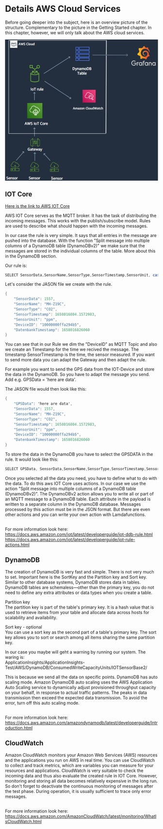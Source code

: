 <div id="top"></div>

<br />

# Details AWS Cloud Services

Before going deeper into the subject, here is an overview picture of the structure. Complementary to the picture in the Getting Started chapter. In this chapter, however, we will only talk about the AWS cloud services.

![IoT SensorBase][UbersichtAWS]


## IOT Core
[Here is the link to AWS IOT Core](https://aws.amazon.com/iot-core/?nc1=h_ls)

AWS IOT Core serves as the MQTT broker. It has the task of distributing the incoming messages. This works with the publish/subscribe model. Rules are used to describe what should happen with the incoming messages. 

In our case the rule is very simple. It says that all entries in the message are pushed into the database. With the function "Split message into multiple columns of a DynamoDB table (DynamoDBv2)" we make sure that the messages are stored in the individual columns of the table. More about this in the DynamoDB section. 

Our rule is: 
```csharp
SELECT SensorData,SensorName,SensorType,SensorTimestamp,SensorUnit, cast(topic(2) AS String) as DeviceID, timestamp() as databaseTimestamp FROM 'device/+/data'
```

Let's consider the JASON file we create with the rule. 
```csharp
{
    "SensorData": 1557,
    "SensorName": "MH-Z19C",
    "SensorType": "CO2",
    "SensorTimestamp": 1658016804.1572983,
    "SensorUnit": "ppm",
    "DeviceID": "10000000ffa294b5",
    "DatenbankTimestamp": 1658016826060
}
```
You can see that in our Rule we dim the "DeviceID" as MQTT Topic and also we create an Timestamp for the time we recived the message. The timestamp SensorTimestamp is the time, the sensor measured. If you want to send more data you can adapt the Gateway and then adapt the rule. 

For example you want to send the GPS data from the IOT-Device and store the data in the DynamoDB. So you have to adapt the message you send. Add e.g. GPSData = 'here are data'.

The JASON file would then look like this: 

```csharp
{
    "GPSData": 'here are data',
    "SensorData": 1557,
    "SensorName": "MH-Z19C",
    "SensorType": "CO2",
    "SensorTimestamp": 1658016804.1572983,
    "SensorUnit": "ppm",
    "DeviceID": "10000000ffa294b5",
    "DatenbankTimestamp": 1658016826060
}
```

To store the data in the DynamoDB you have to select the GPSDATA in the rule. It would look like this: 

```csharp
SELECT GPSData, SensorData,SensorName,SensorType,SensorTimestamp,SensorUnit, cast(topic(2) AS String) as DeviceID, timestamp() as databaseTimestamp FROM 'device/+/data'
```

Once you selected all the data you need, you have to define what to do with the data. To do this aws IOT Core uses actions. In our case we use the action "Split message into multiple columns of a DynamoDB table (DynamoDBv2)". The DynamoDBv2 action allows you to write all or part of an MQTT message to a DynamoDB table. Each attribute in the payload is written to a separate column in the DynamoDB database. Messages processed by this action must be in the JSON format. But there are even other actions and you can write your own action with Lamdafunctions.<br /><br />

For more information look here: <br />
https://docs.aws.amazon.com/iot/latest/developerguide/iot-ddb-rule.html<br />
https://docs.aws.amazon.com/iot/latest/developerguide/iot-rule-actions.html

## DynamoDB

The creation of DynamoDB is very fast and simple. There is not very much to set. Important here is the SortKey and the Partition key and Sort key. Similar to other database systems, DynamoDB stores data in tables. DynamoDB tables are schemaless—other than the primary key, you do not need to define any extra attributes or data types when you create a table.

Partition key<br />
The partition key is part of the table's primary key. It is a hash value that is used to retrieve items from your table and allocate data across hosts for scalability and availability.

Sort key - optional<br />
You can use a sort key as the second part of a table's primary key. The sort key allows you to sort or search among all items sharing the same partition key.

In our case you maybe will geht a warning by running our system. The waring is: <br />
ApplicationInsights/ApplicationInsights-Test/AWS/DynamoDB/ConsumedWriteCapacityUnits/IOTSensorBase2/

This is because we send all the data on specific points. DynamoDB has auto scaling mode. Amazon DynamoDB auto scaling uses the AWS Application Auto Scaling service to dynamically adjust provisioned throughput capacity on your behalf, in response to actual traffic patterns. The peaks in data transmission then exceed the expected data transmission. To avoid the error, turn off this auto scaling mode. <br /><br />

For more information look here: <br />
https://docs.aws.amazon.com/amazondynamodb/latest/developerguide/Introduction.html

## CloudWatch

Amazon CloudWatch monitors your Amazon Web Services (AWS) resources and the applications you run on AWS in real time. You can use CloudWatch to collect and track metrics, which are variables you can measure for your resources and applications.
CloudWatch is very suitable to check the incoming data and thus also evaluate the created rule in IOT Core. However, monitoring and storing all data becomes relatively expensive in the long run. So don't forget to deactivate the continuous monitoring of messages after the test phase. During operation, it is usually sufficient to trace only error messages.<br /><br />

For more information look here: <br />
https://docs.aws.amazon.com/AmazonCloudWatch/latest/monitoring/WhatIsCloudWatch.html




[UbersichtAWS]: images/UbersichtAWS.PNG


